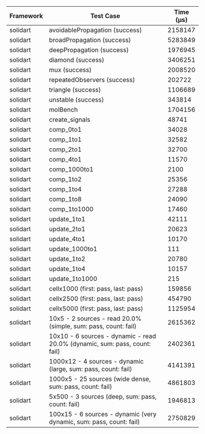 | Framework | Test Case | Time (μs) |
| --- | --- | --- |
| solidart | avoidablePropagation (success) | 2158147 |
| solidart | broadPropagation (success) | 5283849 |
| solidart | deepPropagation (success) | 1976945 |
| solidart | diamond (success) | 3406251 |
| solidart | mux (success) | 2008520 |
| solidart | repeatedObservers (success) | 202722 |
| solidart | triangle (success) | 1106689 |
| solidart | unstable (success) | 343814 |
| solidart | molBench | 1704156 |
| solidart | create_signals | 48741 |
| solidart | comp_0to1 | 34028 |
| solidart | comp_1to1 | 32582 |
| solidart | comp_2to1 | 32700 |
| solidart | comp_4to1 | 11570 |
| solidart | comp_1000to1 | 2100 |
| solidart | comp_1to2 | 25356 |
| solidart | comp_1to4 | 27288 |
| solidart | comp_1to8 | 24090 |
| solidart | comp_1to1000 | 17460 |
| solidart | update_1to1 | 42111 |
| solidart | update_2to1 | 20623 |
| solidart | update_4to1 | 10170 |
| solidart | update_1000to1 | 111 |
| solidart | update_1to2 | 20780 |
| solidart | update_1to4 | 10157 |
| solidart | update_1to1000 | 215 |
| solidart | cellx1000 (first: pass, last: pass) | 159856 |
| solidart | cellx2500 (first: pass, last: pass) | 454790 |
| solidart | cellx5000 (first: pass, last: pass) | 1125954 |
| solidart | 10x5 - 2 sources - read 20.0% (simple, sum: pass, count: fail) | 2615362 |
| solidart | 10x10 - 6 sources - dynamic - read 20.0% (dynamic, sum: pass, count: fail) | 2402361 |
| solidart | 1000x12 - 4 sources - dynamic (large, sum: pass, count: fail) | 4141391 |
| solidart | 1000x5 - 25 sources (wide dense, sum: pass, count: fail) | 4861803 |
| solidart | 5x500 - 3 sources (deep, sum: pass, count: fail) | 1946813 |
| solidart | 100x15 - 6 sources - dynamic (very dynamic, sum: pass, count: fail) | 2750829 |
